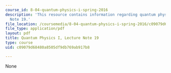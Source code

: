 ```yaml
---
course_id: 8-04-quantum-physics-i-spring-2016
description: 'This resource contains information regarding quantum physics: Lecture
  Note 19.'
file_location: /coursemedia/8-04-quantum-physics-i-spring-2016/c09079d68480a8505df9db769ab917b8_MIT8_04S16_LecNotes19.pdf
file_type: application/pdf
layout: pdf
title: Quantum Physics I, Lecture Note 19
type: course
uid: c09079d68480a8505df9db769ab917b8

---
```

None